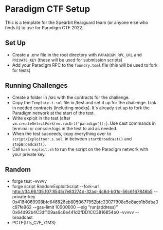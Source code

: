 # Paradigm CTF Setup

This is a template for the Spearbit Rearguard team (or anyone else who finds it) to use for Paradigm CTF 2022.

## Set Up

- Create a .env file in the root directory with `PARADIGM_RPC_URL` and `PRIVATE_KEY` (these will be used for submission scripts)
- Add your Paradigm RPC to the `foundry.toml` file (this will be used to fork for tests)

## Running Challenges

- Create a folder in /src with the contracts for the challenge.
- Copy the `Template.t.sol` file in /test and set it up for the challenge. Link in needed contracts (including mocks). It's already set up to fork the Paradigm network at the start of the test.
- Write exploit in the test (after `vm.createSelectFork(vm.rpcUrl("paradigm"));`). Use cast commands in terminal or console.logs in the test to aid as needed.
- When the test succeeds, copy everything over to `script/Exploitoor.s.sol`, in between `startBroadcast()` and `stopBroadcast()`.
- Call `bash exploit.sh` to run the script on the Paradigm network with your private key.


## Random

- forge test -vvvvv
- forge script RandomExploitScript --fork-url http://34.66.135.107:8545/7e83274d-32ad-4c8d-b01d-56c6167846b5 --private-key 0x4184069908bfc646626eb8050677952bfc33077908e5e8acb1b8dba3c97fe962 --gas-limit 10000000 --sig "run(address)" 0x64d92b4C3df109aa6c6e441d0fDD1CC3816854b0 -vvvvv --broadcast
- PCTF{IT5_C7F_71M3}